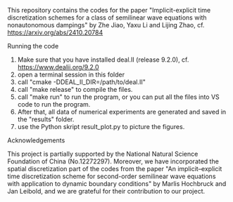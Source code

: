 This repository contains the codes for the paper "Implicit-explicit time discretization schemes for a class of semilinear wave equations with nonautonomous dampings" by Zhe Jiao, Yaxu Li and Lijing Zhao, cf. https://arxiv.org/abs/2410.20784 


Running the code
1. Make sure that you have installed deal.II (release 9.2.0), cf. https://www.dealii.org/9.2.0
2. open a terminal session in this folder
3. call "cmake -DDEAL_II_DIR=/path/to/deal.II"
4. call "make release" to compile the files. 
5. call "make run" to run the program, or you can put all the files into VS code to run the program.  
6. After that, all data of numerical experiments are generated and saved in the "results" folder.
7. use the Python skript result_plot.py to picture the figures.

Acknowledgements

This project is partially supported by the National Natural Science Foundation of China (No.12272297). Moreover, we have incorporated the spatial discretization part of the codes from the paper "An implicit–explicit time discretization scheme for second-order semilinear wave equations with application to dynamic boundary conditions" by Marlis Hochbruck and Jan Leibold, and we are grateful for their contribution to our project.
